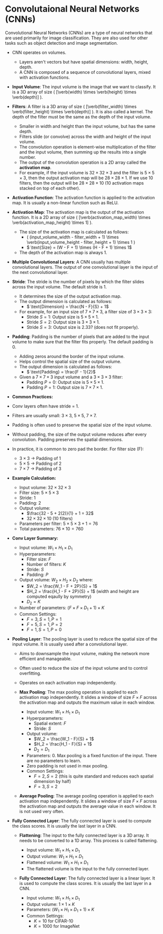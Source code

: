 # Convolutaional Neural Networks (CNNs)
Convolutional Neural Networks (CNNs) are a type of neural networks that are used primarily for image classification. They are also used for other tasks such as object detection and image segmentation.

- CNN operates on volumes.
    - Layers aren't vectors but have spatial dimensions: width, height, depth.
    - A CNN is composed of a sequence of convolutional layers, mixed with activation functions.


- **Input Volume**: The input volume is the image that we want to classify. It is a 3D array of size \( [\verb(width) \times \verb(height) \times \verb(depth)] \).

- **Filters**: A filter is a 3D array of size \( [\verb(filter_width) \times \verb(filter_height) \times \verb(depth)] \). It is also called a kernel. The depth of the filter must be the same as the depth of the input volume.
    - Smaller in width and height than the input volume, but has the same depth.
    - Filters slide (or convolve) across the width and height of the input volume.
    - The convolution operation is element-wise multiplication of the filter and the input volume, then summing up the results into a single number.
    - The output of the convolution operation is a 2D array called the **activation map**.
    - For example, if the input volume is $32\times32\times3$ and the filter is $5\times5\times3$, then the output activation map will be $28\times28\times1$. If we use $10$ filters, then the output will be $28\times28\times10$ ($10$ activation maps stacked on top of each other).

- **Activation Function**: The activation function is applied to the activation map. It is usually a non-linear function such as ReLU.

- **Activation Map**: The activation map is the output of the activation function. It is a 2D array of size \( [\verb(activation_map_width) \times \verb(activation_map_height) \times 1] \).
    - The size of the activation map is calculated as follows:
        - \( (input_volume_width - filter_width + 1) \times \verb(input_volume_height - filter_height + 1) \times 1 \)
        - $ \text{Size} = (W - F + 1) \times (H - F + 1) \times 1$
    - The depth of the activation map is always 1.

- **Multiple Convolutional Layers**: A CNN usually has multiple convolutional layers. The output of one convolutional layer is the input of the next convolutional layer.

- **Stride**: The stride is the number of pixels by which the filter slides across the input volume. The default stride is 1.
    - It determines the size of the output activation map.
    - The output dimension is calculated as follows:
        - $ \text{Dimension} = \frac{N - F}{S} + 1$
    - For example, for an input size of $7 \times 7 \times 3$, a filter size of $3 \times 3 \times 3$:
        - Stride $S = 1$: Output size is $5 \times 5 \times 1$.
        - Stride $S = 2$: Output size is $3 \times 3 \times 1$.
        - Stride $S = 3$: Output size is $2.33$? (does not fit properly).

- **Padding**: Padding is the number of pixels that are added to the input volume to make sure that the filter fits properly. The default padding is 0.
    - Adding zeros around the border of the input volume.
    - Helps control the spatial size of the output volume.
    - The output dimension is calculated as follows:
        - $ \text{Padding} = \frac{F - 1}{2}$
    - Given a $7 \times 7 \times 3$ input volume and a $3 \times 3 \times 3$ filter:
        - Padding $P = 0$: Output size is $5 \times 5 \times 1$.
        - Padding $P = 1$: Output size is $7 \times 7 \times 1$.

- **Common Practices:**
- Conv layers often have stride = 1.
- Filters are usually small: $3 \times 3$, $5 \times 5$, $7 \times 7$.
- Padding is often used to preserve the spatial size of the input volume.
- Without padding, the size of the output volume reduces after every convolution. Padding preserves the spatial dimensions.
- In practice, it is common to zero pad the border. For filter size (F):
    - $3 \times 3$ → Padding of 1
    - $5 \times 5$ → Padding of 2
    - $7 \times 7$ → Padding of 3


- **Example Calculation:**
    - Input volume: $32 \times 32 \times 3$
    - Filter size: $5 \times 5 \times 3$
    - Stride: $1$
    - Padding: $2$
    - Output volume:
        - $\frac{32 - 5 + 2(2)}{1} + 1 = 32$
        - $32 \times 32 \times 10$ (10 filters)
    - Parameters per filter: $5 \times 5 \times 3 + 1 = 76$
    - Total parameters: $76 \times 10 = 760$

- **Conv Layer Summary:**
    - Input volume: $W_1 \times H_1 \times D_1$
    - Hyperparameters:
        - Filter size: $F$
        - Number of filters: $K$
        - Stride: $S$
        - Padding: $P$
    - Output volume: $W_2 \times H_2 \times D_2$ where:
        - $W_2 = \frac{W_1 - F + 2P}{S} + 1$
        - $H_2 = \frac{H_1 - F + 2P}{S} + 1$ (width and height are computed eqaully by symmetry)
        - $D_2 = K$
    - Number of parameters: $(F \times F \times D_1 + 1)  \times  K$
    - Common Settings:
        - $F = 3, S = 1, P = 1$
        - $F = 5, S = 1, P = 2$
        - $F = 1, S = 1, P = 0$

- **Pooling Layer**: The pooling layer is used to reduce the spatial size of the input volume. It is usually used after a convolutional layer.
    - Aims to downsample the input volume, making the network more efficient and manageable.
    - Often used to reduce the size of the input volume and to control overfitting.
    - Operates on each activation map independently.

    - **Max Pooling**: The max pooling operation is applied to each activation map independently. It slides a window of size $F \times F$ across the activation map and outputs the maximum value in each window.
        - Input volume: $W_1 \times H_1 \times D_1$
        - Hyperparameters:
            - Spatial extent: $F$
            - Stride: $S$
        - Output volume:
            - $W_2 = \frac{W_1 - F}{S} + 1$
            - $H_2 = \frac{H_1 - F}{S} + 1$
            - $D_2 = D_1$
        - Parameters: $0$. Max pooling is a fixed function of the input. There are no parameters to learn.
        - Zero padding is not used in max pooling.
        - Common Settings:
            - $F = 2, S = 2$ (this is quite standard and reduces each spatial dimension by half) 
            - $F = 3, S = 2$

    - **Average Pooling**: The average pooling operation is applied to each activation map independently. It slides a window of size $F \times F$ across the activation map and outputs the average value in each window. It is not used very often.

- **Fully Connected Layer**: The fully connected layer is used to compute the class scores. It is usually the last layer in a CNN.

    - **Flattening**: The input to the fully connected layer is a 3D array. It needs to be converted to a 1D array. This process is called flattening.
        - Input volume: $W_1 \times H_1 \times D_1$
        - Output volume: $W_1 \times H_1 \times D_1$
        - Flattened volume: $W_1 \times H_1 \times D_1$
        - The flattened volume is the input to the fully connected layer.

    - **Fully Connected Layer**: The fully connected layer is a linear layer. It is used to compute the class scores. It is usually the last layer in a CNN.
        - Input volume: $W_1 \times H_1 \times D_1$
        - Output volume: $1 \times 1 \times K$
        - Parameters: $(W_1 \times H_1 \times D_1 + 1)  \times  K$
        - Common Settings:
            - $K = 10$ for CIFAR-10
            - $K = 1000$ for ImageNet
